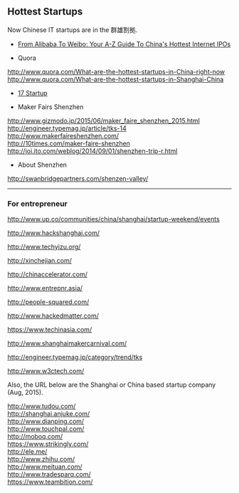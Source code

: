 ## Hottest Startups

Now Chinese IT startups are in the 群雄割拠.

- [From Alibaba To Weibo: Your A-Z Guide To China's Hottest Internet IPOs](http://www.forbes.com/sites/briansolomon/2014/03/19/from-alibaba-to-weibo-your-a-z-guide-to-chinas-hottest-internet-ipos/)

- Quora

http://www.quora.com/What-are-the-hottest-startups-in-China-right-now <BR>
http://www.quora.com/What-are-the-hottest-startups-in-Shanghai-China <BR>

- [17 Startup](http://17startup.com/)

- Maker Fairs Shenzhen

http://www.gizmodo.jp/2015/06/maker_faire_shenzhen_2015.html <BR>
http://engineer.typemag.jp/article/tks-14 <BR>
http://www.makerfaireshenzhen.com/ <BR>
http://10times.com/maker-faire-shenzhen <BR>
http://joi.ito.com/weblog/2014/09/01/shenzhen-trip-r.html <BR>


- About Shenzhen

http://swanbridgepartners.com/shenzen-valley/


-----
### For entrepreneur

http://www.up.co/communities/china/shanghai/startup-weekend/events

http://www.hackshanghai.com/

http://www.techyizu.org/

http://xinchejian.com/

http://chinaccelerator.com/

http://www.entrepnr.asia/

http://people-squared.com/

http://www.hackedmatter.com/

https://www.techinasia.com/

http://www.shanghaimakercarnival.com/

http://engineer.typemag.jp/category/trend/tks

http://www.w3ctech.com/


Also, the URL below are the Shanghai or China based startup company (Aug, 2015).

http://www.tudou.com/ <BR>
http://shanghai.anjuke.com/ <BR>
http://www.dianping.com/ <BR>
http://www.touchpal.com/ <BR>
http://moboq.com/ <BR>
https://www.strikingly.com/ <BR>
http://ele.me/ <BR>
http://www.zhihu.com/ <BR>
http://www.meituan.com/ <BR>
http://www.tradesparq.com/ <BR>
https://www.teambition.com/ <BR>

